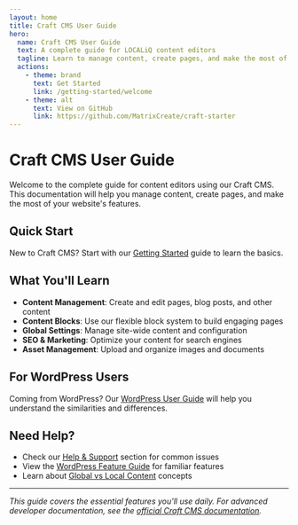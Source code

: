 ```yaml
---
layout: home
title: Craft CMS User Guide
hero:
  name: Craft CMS User Guide
  text: A complete guide for LOCALiQ content editors
  tagline: Learn to manage content, create pages, and make the most of your website's features
  actions:
    - theme: brand
      text: Get Started
      link: /getting-started/welcome
    - theme: alt
      text: View on GitHub
      link: https://github.com/MatrixCreate/craft-starter
---
```


# Craft CMS User Guide

Welcome to the complete guide for content editors using our Craft CMS. This documentation will help you manage content, create pages, and make the most of your website's features.

## Quick Start

New to Craft CMS? Start with our [Getting Started](/getting-started/) guide to learn the basics.

## What You'll Learn

- **Content Management**: Create and edit pages, blog posts, and other content
- **Content Blocks**: Use our flexible block system to build engaging pages
- **Global Settings**: Manage site-wide content and configuration
- **SEO & Marketing**: Optimize your content for search engines
- **Asset Management**: Upload and organize images and documents

## For WordPress Users

Coming from WordPress? Our [WordPress User Guide](/getting-started/coming-from-wordpress) will help you understand the similarities and differences.

## Need Help?

- Check our [Help & Support](/help/) section for common issues
- View the [WordPress Feature Guide](/help/wordpress-mapping) for familiar features
- Learn about [Global vs Local Content](/help/global-vs-local) concepts

---

*This guide covers the essential features you'll use daily. For advanced developer documentation, see the [official Craft CMS documentation](https://craftcms.com/docs/5.x/).*